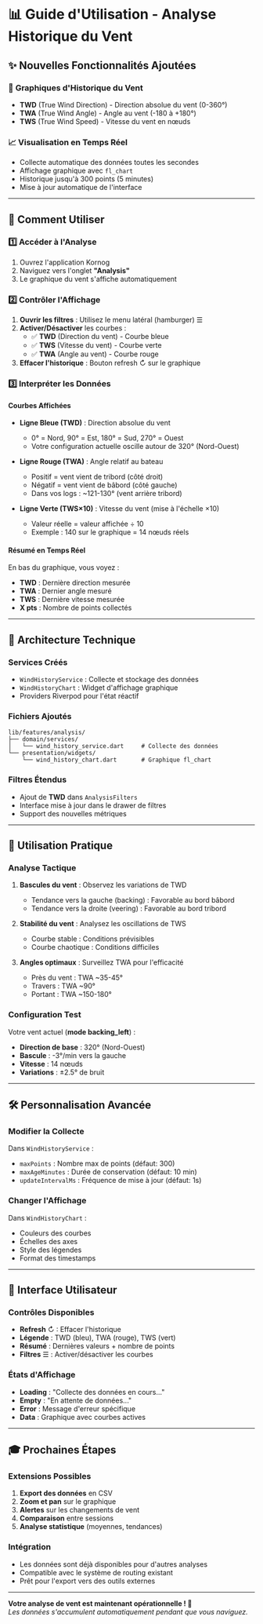 # 📊 Guide d'Utilisation - Analyse Historique du Vent

## ✨ **Nouvelles Fonctionnalités Ajoutées**

### 🎯 **Graphiques d'Historique du Vent**
- **TWD** (True Wind Direction) - Direction absolue du vent (0-360°)
- **TWA** (True Wind Angle) - Angle au vent (-180 à +180°)  
- **TWS** (True Wind Speed) - Vitesse du vent en nœuds

### 📈 **Visualisation en Temps Réel**
- Collecte automatique des données toutes les secondes
- Affichage graphique avec `fl_chart`
- Historique jusqu'à 300 points (5 minutes)
- Mise à jour automatique de l'interface

---

## 🚀 **Comment Utiliser**

### 1️⃣ **Accéder à l'Analyse**
1. Ouvrez l'application Kornog
2. Naviguez vers l'onglet **"Analysis"**
3. Le graphique du vent s'affiche automatiquement

### 2️⃣ **Contrôler l'Affichage**
1. **Ouvrir les filtres** : Utilisez le menu latéral (hamburger) ☰
2. **Activer/Désactiver** les courbes :
   - ✅ **TWD** (Direction du vent) - Courbe bleue
   - ✅ **TWS** (Vitesse du vent) - Courbe verte  
   - ✅ **TWA** (Angle au vent) - Courbe rouge
3. **Effacer l'historique** : Bouton refresh ↻ sur le graphique

### 3️⃣ **Interpréter les Données**

#### **Courbes Affichées**
- **Ligne Bleue (TWD)** : Direction absolue du vent
  - 0° = Nord, 90° = Est, 180° = Sud, 270° = Ouest
  - Votre configuration actuelle oscille autour de 320° (Nord-Ouest)

- **Ligne Rouge (TWA)** : Angle relatif au bateau
  - Positif = vent vient de tribord (côté droit)
  - Négatif = vent vient de bâbord (côté gauche)
  - Dans vos logs : ~121-130° (vent arrière tribord)

- **Ligne Verte (TWS×10)** : Vitesse du vent (mise à l'échelle ×10)
  - Valeur réelle = valeur affichée ÷ 10
  - Exemple : 140 sur le graphique = 14 nœuds réels

#### **Résumé en Temps Réel**
En bas du graphique, vous voyez :
- **TWD** : Dernière direction mesurée
- **TWA** : Dernier angle mesuré  
- **TWS** : Dernière vitesse mesurée
- **X pts** : Nombre de points collectés

---

## 🔧 **Architecture Technique**

### **Services Créés**
- `WindHistoryService` : Collecte et stockage des données
- `WindHistoryChart` : Widget d'affichage graphique
- Providers Riverpod pour l'état réactif

### **Fichiers Ajoutés**
```
lib/features/analysis/
├── domain/services/
│   └── wind_history_service.dart     # Collecte des données
└── presentation/widgets/
    └── wind_history_chart.dart       # Graphique fl_chart
```

### **Filtres Étendus**
- Ajout de **TWD** dans `AnalysisFilters`
- Interface mise à jour dans le drawer de filtres
- Support des nouvelles métriques

---

## 🎯 **Utilisation Pratique**

### **Analyse Tactique**
1. **Bascules du vent** : Observez les variations de TWD
   - Tendance vers la gauche (backing) : Favorable au bord bâbord
   - Tendance vers la droite (veering) : Favorable au bord tribord

2. **Stabilité du vent** : Analysez les oscillations de TWS
   - Courbe stable : Conditions prévisibles
   - Courbe chaotique : Conditions difficiles

3. **Angles optimaux** : Surveillez TWA pour l'efficacité
   - Près du vent : TWA ~35-45°
   - Travers : TWA ~90°  
   - Portant : TWA ~150-180°

### **Configuration Test**
Votre vent actuel (**mode backing_left**) :
- **Direction de base** : 320° (Nord-Ouest)
- **Bascule** : -3°/min vers la gauche
- **Vitesse** : 14 nœuds
- **Variations** : ±2.5° de bruit

---

## 🛠️ **Personnalisation Avancée**

### **Modifier la Collecte**
Dans `WindHistoryService` :
- `maxPoints` : Nombre max de points (défaut: 300)
- `maxAgeMinutes` : Durée de conservation (défaut: 10 min)
- `updateIntervalMs` : Fréquence de mise à jour (défaut: 1s)

### **Changer l'Affichage**
Dans `WindHistoryChart` :
- Couleurs des courbes
- Échelles des axes
- Style des légendes
- Format des timestamps

---

## 📱 **Interface Utilisateur**

### **Contrôles Disponibles**
- **Refresh** ↻ : Effacer l'historique
- **Légende** : TWD (bleu), TWA (rouge), TWS (vert)
- **Résumé** : Dernières valeurs + nombre de points
- **Filtres** ☰ : Activer/désactiver les courbes

### **États d'Affichage**
- **Loading** : "Collecte des données en cours..."
- **Empty** : "En attente de données..."  
- **Error** : Message d'erreur spécifique
- **Data** : Graphique avec courbes actives

---

## 🎓 **Prochaines Étapes**

### **Extensions Possibles**
1. **Export des données** en CSV
2. **Zoom et pan** sur le graphique
3. **Alertes** sur les changements de vent
4. **Comparaison** entre sessions
5. **Analyse statistique** (moyennes, tendances)

### **Intégration**
- Les données sont déjà disponibles pour d'autres analyses
- Compatible avec le système de routing existant
- Prêt pour l'export vers des outils externes

---

**Votre analyse de vent est maintenant opérationnelle ! 🚀**  
*Les données s'accumulent automatiquement pendant que vous naviguez.*